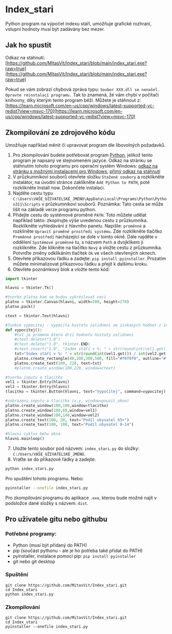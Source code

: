 # Index_stari
Python program na výpočet indexu stáří, umožňuje grafické rozhraní, vstupní hodnoty musí být zadávány bez mezer.

## Jak ho spustit

Odkaz na stáhnutí: [https://github.com/MitasVit/Index_stari/blob/main/index_stari.exe?raw=true](https://github.com/MitasVit/Index_stari/blob/main/index_stari.exe?raw=true)

Pokud se vám zobrazí chybová zpráva typu: `Soubor XXX.dll se nenašel. Opravte reinstalací programu.` Tak to znamená, že vám chybí v počítači knihovny, díky kterým tento program běží. Můžete je stáhnout z: [https://learn.microsoft.com/en-us/cpp/windows/latest-supported-vc-redist?view=msvc-170](https://learn.microsoft.com/en-us/cpp/windows/latest-supported-vc-redist?view=msvc-170)

## Zkompilování ze zdrojového kódu
Umožňuje například měnit či upravovat program dle libovolných požadavků.

1. Pro zkompilování budete potřebovat program [Python](https://www.python.org/), jelikož tento program je napsaný ve stejnomeném jazyce. Odkaz na stránku se stáhnutím tohoto programu pro operační systém Windows: [odkaz na stránku s možnými instalacemi pro Windows](https://www.python.org/downloads/windows/), [přímý odkaz na stáhnutí](https://www.python.org/ftp/python/3.11.1/python-3.11.1-amd64.exe)
2. V průzkumníkovi souborů otevřete složku `Stažené soubory` a rozklikněte instalátor, na úvodní stránce zaklikněte `Add Python to PATH`, poté rozklikněte Install now. Dokončete instalaci.
3. Najděte cestu typu `C:\Users\VAŠE_UŽIVATELSKÉ_JMÉNO\AppData\Local\Programs\Python\Python311\Scripts` v průzkumníkovi souborů. Poznámka: Tato cesta se může lišit na základě verze programu python.
4. Přidejte cestu do systémové proměné `PATH`. Toto můžete udělat například takto: zkopírujte výše uvedenou cestu z průzkumníka. Rozklikněte vyhledávání z hlavního panelu. Napište: `proměnné` a rozkliněte `Upravit proměné prostředí systému`. Zde rozklikněte tlačítko `Proměnné prostředí` nacházející se dole v tomto okně. Dále najděte v oddělení `Systémové proměnné` tu, s názvem `Path` a dvojklikem ji rozklikněte. Zde klikněte na tlačítko `Nový` a vložte cestu z průzkumníka. Potvrďte změny odklikáním tlačítek `Ok` ve všech otevřených oknech.
5. Otevřete příkazovou řádku a zadejte: `pip install pyinstaller`. Prozatím můžete minimalizovat příkazovou řádku a přejít k dalšímu kroku.
6. Otevřete poznámkový blok a vložte tento kód: 
```python 
import tkinter

hlavni = tkinter.Tk()

#tvorba platna kam se budou vykreslovat veci
platno = tkinter.Canvas(hlavni, width=200, height=270)
platno.pack()

ctext = tkinter.Text(hlavni)

#funkce vypocitej - vypocita hustotu zalidneni ze ziskanych hodnot z inputu -> prida text na obrazovku s vysledkem
def vypocitej():
    #txt je promena ktera drzi hodnotu hustoty zalidneni
    #ctext.delete("1.0")
    #ctext.delete("1.0", tkinter.END)
    #ctext.insert("1.0", "Index stáří v %: " + str(round(int(vel1.get()) / int(vel2.get())*100, 1)) + " %")
    txt="Index stáří v %: " + str(round(int(vel1.get()) / int(vel2.get())*100, 1)) + " %"
    platno.create_rectangle(40,200,300,500, fill="#f0f0f0", outline="#f0f0f0")
    platno.create_text(100, 220, text=txt)
    #platno.create_window(100,220, window=ctext)

#tvorba inputu a tlacitka
vel1 = tkinter.Entry(hlavni)
vel2 = tkinter.Entry(hlavni)
tlacitko = tkinter.Button(hlavni, text="Vypočítej", command=vypocitej)

#zobrazeni inputu a tlacitka (x,y, window=pouzit_okno)
platno.create_window(100,180,window=tlacitko)
platno.create_window(100,60,window=vel1)
platno.create_window(100,140,window=vel2)
platno.create_text(100, 20, text="Podíl obyvatel 65+")
platno.create_text(100, 100, text="Podíl obyvatel 0-14")

#hlavni cyklus behu okna
hlavni.mainloop()
```
7. Uložte tento soubor pod názvem: `index_stari.py` do složky: `C:/Users/VAŠE_UŽIVATELSKÉ_JMÉNO`.
8. Vraťte se do příkazové řádky a zadejte: 
```bash
python index_stari.py
```
Pro spuštění tohoto programu. Nebo:
```bash
pyinstaller --onefile index_stari.py
```
Pro zkompilování programu do aplikace `.exe`, kterou bude možné najít v podsložce dané složky s názvem: `dist`.

## Pro uživatele gitu nebo githubu

### Potřebné programy:
- Python (musí být přidaný do PATH)
- pip (součást pythonu - ale je ho potřeba také přidat do PATH)
- pyinstaller, instalace pomocí pip: `pip install pyinstaller`
- git nebo git desktop

### Spuštění
```
git clone https://github.com/MitasVit/Index_stari.git
cd Index_stari
python index_stari.py
```

### Zkompilování
```
git clone https://github.com/MitasVit/Index_stari.git
cd Index_stari
pyinstaller --onefile index_stari.py
```
